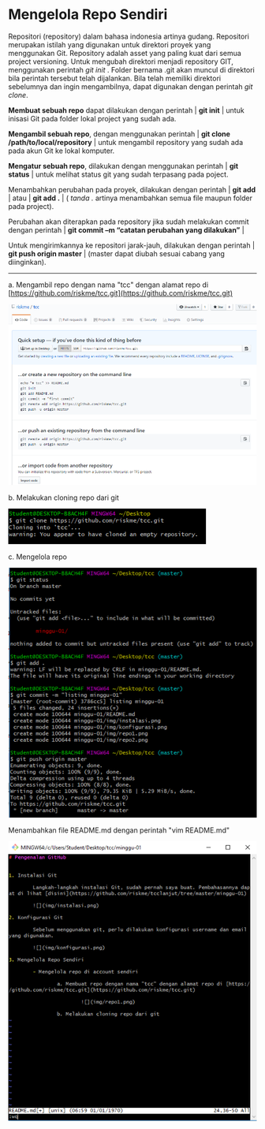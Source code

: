 # Mengelola Repo Sendiri

Repositori (repository) dalam bahasa indonesia artinya gudang. Repositori merupakan istilah yang digunakan untuk direktori proyek yang menggunakan Git. Repository adalah asset yang paling kuat dari semua project versioning. Untuk mengubah direktori menjadi repository GIT, menggunakan perintah *git init <directory>*. Folder bernama .git akan muncul di direktori bila perintah tersebut telah dijalankan. Bila telah memiliki direktori sebelumnya dan ingin mengambilnya, dapat digunakan dengan perintah *git clone*.

**Membuat sebuah repo** dapat dilakukan dengan perintah | **git init** | untuk inisasi Git pada folder lokal project yang sudah ada.

**Mengambil sebuah repo**, dengan menggunakan perintah | **git clone /path/to/local/repository** | untuk mengambil repository yang sudah ada pada akun Git ke lokal komputer.

**Mengatur sebuah repo**, dilakukan dengan menggunakan perintah | **git status** | untuk melihat status git yang sudah terpasang pada poject.

Menambahkan perubahan pada proyek, dilakukan dengan perintah | **git add <filename>** | atau | **git add .** | ( *tanda .* artinya menambahkan semua file maupun folder pada project).

Perubahan akan diterapkan pada repository jika sudah melakukan commit dengan perintah | **git commit –m “catatan perubahan yang dilakukan”** |

Untuk mengirimkannya ke repositori jarak-jauh, dilakukan dengan perintah | **git push origin master** | (master dapat diubah sesuai cabang yang diinginkan).

---- -----

  a. Mengambil repo dengan nama "tcc" dengan alamat repo di [https://github.com/riskme/tcc.git](https://github.com/riskme/tcc.git)

   ![](img/repo1.png)

  b. Melakukan cloning repo dari git

   ![](img/repo2.png)
			
  c. Mengelola repo
		
   ![](img/repo3.png)
			
  Menambahkan file README.md dengan perintah "vim README.md"
			
   ![](img/vim.png)


